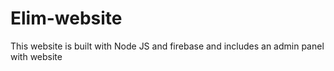 # Elim-website
This website is built with Node JS and firebase and includes an admin panel with website 
